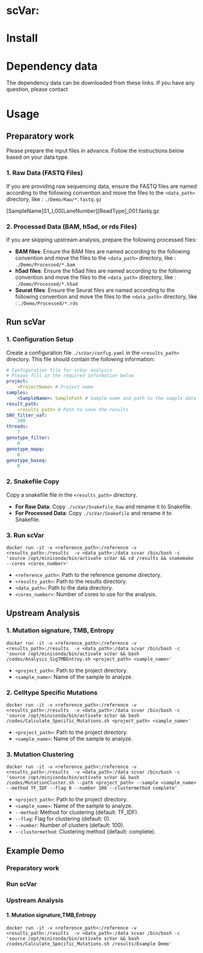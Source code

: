 scVar:
===========


Install
===========



Dependency data
===========
The dependency data can be downloaded from these links. If you have any question, please contact 


Usage
===========
## Preparatory work
Please prepare the input files in advance. Follow the instructions below based on your data type.

### 1. Raw Data (FASTQ Files)
If you are providing raw sequencing data, ensure the FASTQ files are named according to the following convention and move the files  to the `<data_path>` directory, like : `./Demo/Raw/*.fastq.gz`

[SampleName]S1_L00[LaneNumber][ReadType]_001.fastq.gz  

### 2. Processed Data (BAM, h5ad, or rds Files)

If you are skipping upstream analysis, prepare the following processed files:
- **BAM files**: Ensure the BAM files are named according to the following convention and move the files to the `<data_path>` directory, like : `./Demo/Processed/*.bam`
- **h5ad files**: Ensure the h5ad files are named according to the following convention and move the files to the `<data_path>` directory, like : `./Demo/Processed/*.h5ad`
- **Seurat files**: Ensure the Seurat files are named according to the following convention and move the files to the `<data_path>` directory, like : `./Demo/Processed/*.rds`

## Run scVar
### 1. Configuration Setup
Create a configuration file `./scVar/config.yaml` in the `<results_path>` directory. This file should contain the following information:

```yaml
# Configuration file for scVar analysis
# Please fill in the required information below
project:
    <ProjectName> # Project name
samples:
    <SampleName>: SamplePath # Sample name and path to the sample data
result_path:
    <results_path> # Path to save the results
SNV_filter_vaf:
    100
threads:
    7
genotype_filter:
    0
genotype_mapq:
    0
genotype_baseq:
    0
```
### 2. Snakefile Copy
Copy a snakefile file in the `<results_path>` directory.
- **For Raw Data**: Copy `./scVar/Snakefile_Raw` and rename it to Snakefile.
- **For Processed Data**: Copy `./scVar/Snakefile` and rename it to Snakefile.

### 3. Run scVar
```shell
docker run -it -v <reference_path>:/reference -v <results_path>:/results  -v <data_path>:/data scvar /bin/bash -c 'source /opt/miniconda/bin/activate scVar && cd /results && snakemake --cores <cores_number>'
```

- `<reference_path>`: Path to the reference genome directory.
- `<results_path>`: Path to the results directory.
- `<data_path>`: Path to the data directory.
- `<cores_number>`: Number of cores to use for the analysis.

## Upstream Analysis
### 1. Mutation signature, TMB, Entropy
```shell
docker run -it -v <reference_path>:/reference -v <results_path>:/results  -v <data_path>:/data scvar /bin/bash -c 'source /opt/miniconda/bin/activate scVar && bash /codes/Analysis_SigTMBEntroy.sh <project_path> <sample_name>'
```
- `<project_path>`: Path to the project directory.
- `<sample_name>`: Name of the sample to analyze.

### 2. Celltype Specific Mutations
```shell
docker run -it -v <reference_path>:/reference -v <results_path>:/results  -v <data_path>:/data scvar /bin/bash -c 'source /opt/miniconda/bin/activate scVar && bash /codes/Calculate_Specific_Mutations.sh <project_path> <sample_name>'
```
- `<project_path>`: Path to the project directory.
- `<sample_name>`: Name of the sample to analyze.

### 3. Mutation Clustering
```shell
docker run -it -v <reference_path>:/reference -v <results_path>:/results  -v <data_path>:/data scvar /bin/bash -c 'source /opt/miniconda/bin/activate scVar && bash /codes/MutationCluster.sh --path <project_path> --sample <sample_name> --method TF_IDF --flag 0 --number 100 --clustermethod complete'
```
- `<project_path>`: Path to the project directory.
- `<sample_name>`: Name of the sample to analyze.
- `--method`: Method for clustering (default: TF_IDF).
- `--flag`: Flag for clustering (default: 0).
- `--number`: Number of clusters (default: 100).
- `--clustermethod`: Clustering method (default: complete).



## Example Demo
### Preparatory work

### Run scVar

### Upstream Analysis
#### 1. Mutation signature,TMB,Entropy

```shell
docker run -it -v <reference_path>:/reference -v <results_path>:/results  -v <data_path>:/data scvar /bin/bash -c 'source /opt/miniconda/bin/activate scVar && bash /codes/Calculate_Specific_Mutations.sh /results/Example Demo'
```